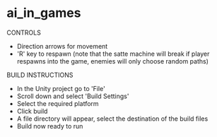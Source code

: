 # ai_in_games

CONTROLS
- Direction arrows for movement 
- 'R' key to respawn (note that the satte machine will break if player respawns into the game, enemies will only choose random paths)


BUILD INSTRUCTIONS
- In the Unity project go to 'File'
- Scroll down and select 'Build Settings'
- Select the required platform 
- Click build
- A file directory will appear, select the destination of the build files
- Build now ready to run
